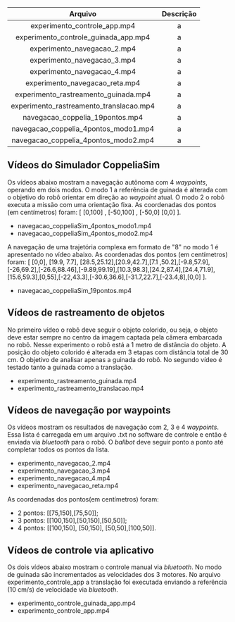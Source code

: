 
| Arquivo | Descrição |
| :---: | :---: | 
| experimento_controle_app.mp4 | a |
| experimento_controle_guinada_app.mp4 | a | 
| experimento_navegacao_2.mp4 | a | 
| experimento_navegacao_3.mp4 | a | 
| experimento_navegacao_4.mp4 | a | 
| experimento_navegacao_reta.mp4 | a | 
| experimento_rastreamento_guinada.mp4 | a | 
| experimento_rastreamento_translacao.mp4 | a | 
| navegacao_coppelia_19pontos.mp4 | a | 
| navegacao_coppelia_4pontos_modo1.mp4 | a | 
| navegacao_coppelia_4pontos_modo2.mp4 | a | 




## Vídeos do Simulador CoppeliaSim

Os vídeos abaixo mostram a navegação autônoma com 4 *waypoints*, operando em dois modos. O modo 1 a referência de guinada é alterada com o objetivo do robô orientar em direção ao *waypoint* atual. O modo 2 o robô executa a missão com uma orientação fixa. 
As coordenadas dos pontos (em centímetros) foram: [ [0,100] , [-50,100] , [-50,0] [0,0] ].

- navegacao_coppeliaSim_4pontos_modo1.mp4
- navegacao_coppeliaSim_4pontos_modo2.mp4

A navegação de uma trajetória complexa em formato de "8" no modo 1 é apresentado no vídeo abaixo. As coordenadas dos pontos (em centímetros) foram: [ [0,0], [19.9, 7.7], [28.5,25.12],[20.9,42.7],[7.1 ,50.2],[-9.8,57.9],[-26,69.2],[-26.6,88.46],[-9.89,99.19],[10.3,98.3],[24.2,87.4],[24.4,71.9],[15.6,59.3],[0,55],[-22,43.3],[-30.6,36.6],[-31.7,22.7],[-23.4,8],[0,0] ].

- navegacao_coppeliaSim_19pontos.mp4


## Vídeos de rastreamento de objetos

No primeiro vídeo o robô deve seguir o objeto colorido, ou seja, o objeto deve estar sempre no centro da imagem captada pela câmera embarcada no robô. Nesse experimento o robô está a 1 metro de distância do objeto. A posição do objeto colorido é alterada em 3 etapas com distância total de 30 cm. O objetivo de analisar apenas a guinada do robô. No segundo vídeo é testado tanto a guinada como a translação.

- experimento_rastreamento_guinada.mp4
- experimento_rastreamento_translacao.mp4

## Vídeos de navegação por waypoints

Os vídeos mostram os resultados de navegação com 2, 3 e 4 *waypoints*. Essa lista é carregada em um arquivo .txt no software de controle e então é enviada via *bluetooth* para o robô. O *ballbot* deve seguir ponto a ponto até completar todos os pontos da lista. 

- experimento_navegacao_2.mp4
- experimento_navegacao_3.mp4
- experimento_navegacao_4.mp4
- experimento_navegacao_reta.mp4

As coordenadas dos pontos(em centímetros) foram: 
- 2 pontos: [[75,150],[75,50]]; 
- 3 pontos: [[100,150],[50,150],[50,50]]; 
- 4 pontos: [[100,150], [50,150], [50,50],[100,50]].



## Vídeos de controle via aplicativo

Os dois vídeos abaixo mostram o controle manual via *bluetooth*. No modo de guinada são incrementados as velocidades dos 3 motores. No arquivo experimento_controle_app a translação foi executada enviando a referência (10 cm/s) de velocidade via *bluetooth*.

- experimento_controle_guinada_app.mp4 
- experimento_controle_app.mp4
